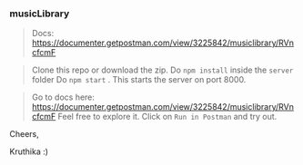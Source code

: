 ### musicLibrary

> Docs: https://documenter.getpostman.com/view/3225842/musiclibrary/RVncfcmF

> Clone this repo or download the zip.
Do ```npm install``` inside the ```server``` folder
Do ```npm start``` . This starts the server on port 8000.

> Go to docs here: https://documenter.getpostman.com/view/3225842/musiclibrary/RVncfcmF
Feel free to explore it.
Click on ```Run in Postman``` and try out.

Cheers,

Kruthika :)
